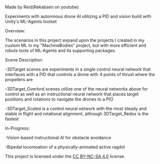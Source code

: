 Made by Reid(Rekabsen on youtube)

Experiments with autonmous drone AI utilizing a PID and vision build with Unity's ML-Agents toolset


Overview:

The scenarios in this project expand upon the projects I created in my custom ML in my "MachineBodies" project, but with more efficient and robuts tools of ML-Agents and its supporting packages.


Scene Description:

-3DTarget scenes are experiments in a single control neural network that interfaces with a PID that controls a drone with 4 points of thrust where the propellers are

-3DTarget_Overlord scenes utilize one of the neural networks above for control as well as an instructional neural network that places target positions and rotations to navigate the drones to a PIO

-3DTarget_Scaled is a control neural network with the most steady and stable in flight and rotational alignment, although 3DTarget_Redox is the fastest

In-Progress: 

-Vision-based instructional AI for obstacle avoidance

-Bipedal locomoation of a physically-animated active ragdol

This project is licensed under the [CC BY-NC-SA 4.0](http://creativecommons.org/licenses/by-nc-sa/4.0/) license.

